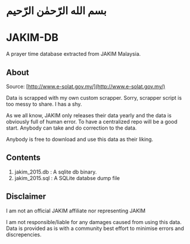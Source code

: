 # بسم الله الرّحمٰن الرّحيم

# JAKIM-DB
A prayer time database extracted from JAKIM Malaysia.

## About
Source: [http://www.e-solat.gov.my/](http://www.e-solat.gov.my/)

Data is scrapped with my own custom scrapper. Sorry, scrapper script is too messy to share. I has a shy. 

As we all know, JAKIM only releases their data yearly and the data is obviously full of human error. To have a centralized repo will be a good start. Anybody can take and do correction to the data. 

Anybody is free to download and use this data as their liking. 

## Contents
1. jakim_2015.db : A sqlite db binary. 
2. jakim_2015.sql : A SQLite databse dump file 

## Disclaimer
I am not an official JAKIM affiliate nor representing JAKIM

I am not responsible/liable for any damages caused from using this data. Data is provided as is with a community best effort to minimise errors and discrepencies. 
